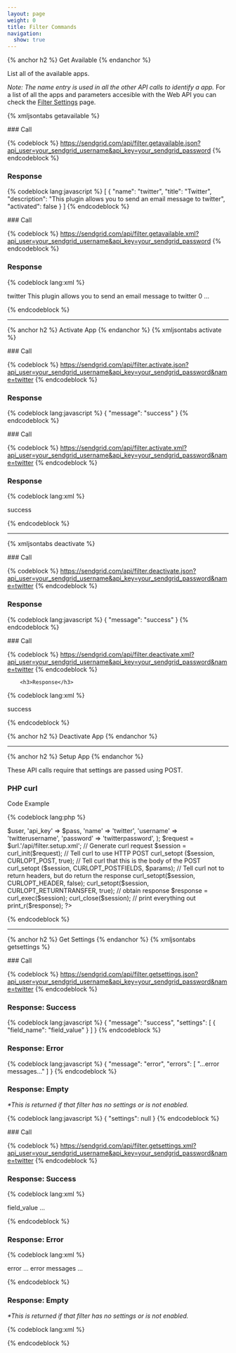 ```yaml
---
layout: page
weight: 0
title: Filter Commands
navigation:
  show: true
---
```


{% anchor h2 %} Get Available {% endanchor %}


List all of the available apps.

*Note: The name entry is used in all the other API calls to identify a app.* For a list of all the apps and parameters accesible with the Web API you can check the [Filter Settings]({{root_url}}/API_Reference/Web_API/filter_settings.html) page.

{% xmljsontabs getavailable %}

<div markdown="1" class="tab-content">
<div markdown="1" class="tab-pane active" id="getavailable-json">
### Call



{% codeblock %}
https://sendgrid.com/api/filter.getavailable.json?api_user=your_sendgrid_username&api_key=your_sendgrid_password
{% endcodeblock %}
<h3>Response</h3>

{% codeblock lang:javascript %}
[
  {
    "name": "twitter",
    "title": "Twitter",
    "description": "This plugin allows you to send an email message to twitter",
    "activated": false
  }
]
{% endcodeblock %}




</div>
<div markdown="1" class="tab-pane" id="getavailable-xml">
### Call



{% codeblock %}
https://sendgrid.com/api/filter.getavailable.xml?api_user=your_sendgrid_username&api_key=your_sendgrid_password
{% endcodeblock %}

<h3>Response</h3>

{% codeblock lang:xml %}
<?xml version="1.0" encoding="ISO-8859-1"?>

<filters>
   <filter>
      <name>twitter</name>
      <title>Twitter</title>
      <description>This plugin allows you to send an email message to twitter</description>
      <activated>0</activated>
   </filter>
   ...
</filters>

{% endcodeblock %}




</div>
</div>

* * * * *


{% anchor h2 %} Activate App {% endanchor %}
 {% xmljsontabs activate %}

<div markdown="1" class="tab-content">
<div markdown="1" class="tab-pane active" id="activate-json">
### Call



{% codeblock %}
https://sendgrid.com/api/filter.activate.json?api_user=your_sendgrid_username&api_key=your_sendgrid_password&name=twitter
{% endcodeblock %}
		<h3>Response</h3>

{% codeblock lang:javascript %}
{
  "message": "success"
}
{% endcodeblock %}




</div>
<div markdown="1" class="tab-pane" id="activate-xml">
### Call



{% codeblock %}
https://sendgrid.com/api/filter.activate.xml?api_user=your_sendgrid_username&api_key=your_sendgrid_password&name=twitter
{% endcodeblock %}
		<h3>Response</h3>

{% codeblock lang:xml %}
<?xml version="1.0" encoding="ISO-8859-1"?>

<result>
   <message>success</message>
</result>

{% endcodeblock %}




</div>
</div>

* * * * *

{% xmljsontabs deactivate %}

<div markdown="1" class="tab-content">
<div markdown="1" class="tab-pane active" id="deactivate-json">
### Call



{% codeblock %}
https://sendgrid.com/api/filter.deactivate.json?api_user=your_sendgrid_username&api_key=your_sendgrid_password&name=twitter
{% endcodeblock %}
   <h3>Response</h3>


{% codeblock lang:javascript %}
{
  "message": "success"
}
{% endcodeblock %}




</div>
<div markdown="1" class="tab-pane" id="deactivate-xml">
### Call



{% codeblock %}
https://sendgrid.com/api/filter.deactivate.xml?api_user=your_sendgrid_username&api_key=your_sendgrid_password&name=twitter
{% endcodeblock %}

		<h3>Response</h3>

{% codeblock lang:xml %}
<?xml version="1.0" encoding="ISO-8859-1"?>

<result>
   <message>success</message>
</result>

{% endcodeblock %}




</div>
</div>

{% anchor h2 %} Deactivate App {% endanchor %}


* * * * *


{% anchor h2 %} Setup App {% endanchor %}


These API calls require that settings are passed using POST.

### PHP curl

Code Example



{% codeblock lang:php %}
<?php
 
$url = 'sendgrid.com';
$user = 'username';
$pass = 'password';

$params = array(
  'api_user' => $user,
  'api_key' => $pass,
  'name' => 'twitter',
  'username' => 'twitterusername',
  'password' => 'twitterpassword',
);

$request = $url.'/api/filter.setup.xml';

// Generate curl request
$session = curl_init($request);
// Tell curl to use HTTP POST
curl_setopt ($session, CURLOPT_POST, true);
// Tell curl that this is the body of the POST
curl_setopt ($session, CURLOPT_POSTFIELDS, $params);
// Tell curl not to return headers, but do return the response
curl_setopt($session, CURLOPT_HEADER, false);
curl_setopt($session, CURLOPT_RETURNTRANSFER, true);
 
// obtain response
$response = curl_exec($session);
curl_close($session);
 
// print everything out
print_r($response);
?>
{% endcodeblock %}



* * * * *


{% anchor h2 %} Get Settings {% endanchor %}
 {% xmljsontabs getsettings %}

<div markdown="1" class="tab-content">
<div markdown="1" class="tab-pane active" id="getsettings-json">
### Call



{% codeblock %}
https://sendgrid.com/api/filter.getsettings.json?api_user=your_sendgrid_username&api_key=your_sendgrid_password&name=twitter
{% endcodeblock %}
	<h3>Response: Success</h3>

{% codeblock lang:javascript %}
{
  "message": "success",
  "settings": [
    {
      "field_name": "field_value"
    }
  ]
}
{% endcodeblock %}




### Response: Error




{% codeblock lang:javascript %}
{
  "message": "error",
  "errors": [
    "...error messages..."
  ]
}
{% endcodeblock %}




### Response: Empty

*\*This is returned if that filter has no settings or is not enabled.* 


{% codeblock lang:javascript %}
{
  "settings": null
}
{% endcodeblock %}




</div>
<div markdown="1" class="tab-pane" id="getsettings-xml">
### Call



{% codeblock %}
https://sendgrid.com/api/filter.getsettings.xml?api_user=your_sendgrid_username&api_key=your_sendgrid_password&name=twitter
{% endcodeblock %}
		<h3>Response: Success</h3>

{% codeblock lang:xml %}
<?xml version="1.0" encoding="ISO-8859-1"?>

<filter>
   <field_name>field_value</field_name>
   ...
</filter>

{% endcodeblock %}




### Response: Error




{% codeblock lang:xml %}
<?xml version="1.0" encoding="ISO-8859-1"?>

<result>
   <message>error</message>
   <message>... error messages ...</message>
</result>

{% endcodeblock %}




### Response: Empty

*\*This is returned if that filter has no settings or is not enabled.* 


{% codeblock lang:xml %}
<?xml version="1.0" encoding="ISO-8859-1"?>

<filter/>

{% endcodeblock %}




</div>
</div>

